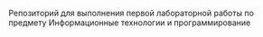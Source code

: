 Репозиторий для выполнения первой лабораторной работы по предмету Информационные технологии и программирование
